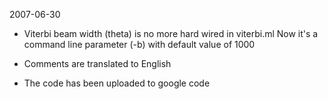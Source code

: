 2007-06-30

  * Viterbi beam width (theta) is no more hard wired in viterbi.ml Now it's a command line parameter (-b) with default value of 1000

  * Comments are translated to English

  * The code has been uploaded to google code

